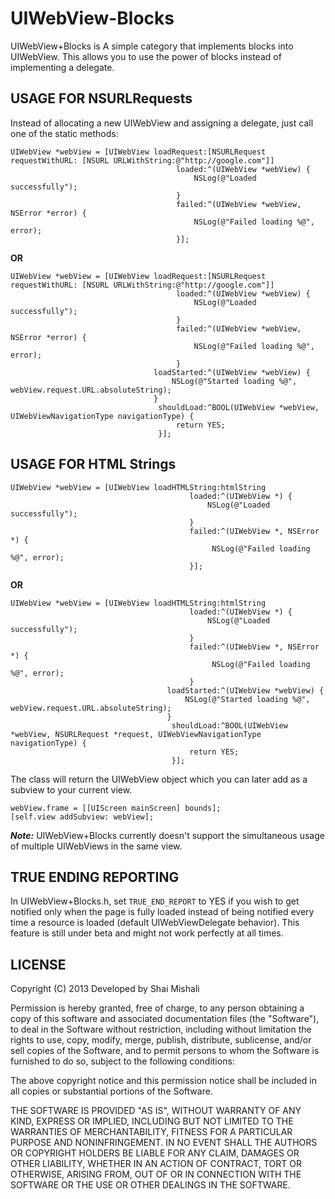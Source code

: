 UIWebView-Blocks
================

UIWebView+Blocks is A simple category that implements blocks into UIWebView.
This allows you to use the power of blocks instead of implementing a delegate.

USAGE FOR NSURLRequests
------

Instead of allocating a new UIWebView and assigning a delegate, just call one of the static methods:

```objc
UIWebView *webView = [UIWebView loadRequest:[NSURLRequest requestWithURL: [NSURL URLWithString:@"http://google.com"]]
                                     loaded:^(UIWebView *webView) {
                                         NSLog(@"Loaded successfully");
                                     }
                                     failed:^(UIWebView *webView, NSError *error) {
                                         NSLog(@"Failed loading %@", error);
                                     }];
```

**OR**

```objc
UIWebView *webView = [UIWebView loadRequest:[NSURLRequest requestWithURL: [NSURL URLWithString:@"http://google.com"]]
                                     loaded:^(UIWebView *webView) {
                                         NSLog(@"Loaded successfully");
                                     }
                                     failed:^(UIWebView *webView, NSError *error) {
                                         NSLog(@"Failed loading %@", error);
                                     }
                                loadStarted:^(UIWebView *webView) {
                                    NSLog(@"Started loading %@", webView.request.URL.absoluteString);
                                }
                                 shouldLoad:^BOOL(UIWebView *webView, UIWebViewNavigationType navigationType) {
                                     return YES;
                                 }];
```

USAGE FOR HTML Strings
-------

```objc
UIWebView *webView = [UIWebView loadHTMLString:htmlString
                                        loaded:^(UIWebView *) {
                                            NSLog(@"Loaded successfully");
                                        }
                                        failed:^(UIWebView *, NSError *) {
                                             NSLog(@"Failed loading %@", error);
                                        }];
```

**OR**

```objc
UIWebView *webView = [UIWebView loadHTMLString:htmlString
                                        loaded:^(UIWebView *) {
                                            NSLog(@"Loaded successfully");
                                        }
                                        failed:^(UIWebView *, NSError *) {
                                             NSLog(@"Failed loading %@", error);
                                        }
                                   loadStarted:^(UIWebView *webView) {
                                       NSLog(@"Started loading %@", webView.request.URL.absoluteString);
                                   }
                                    shouldLoad:^BOOL(UIWebView *webView, NSURLRequest *request, UIWebViewNavigationType navigationType) {
                                        return YES;
                                    }];
```


The class will return the UIWebView object which you can later add as a subview to your current view.

```objc
webView.frame = [[UIScreen mainScreen] bounds];
[self.view addSubview: webView];
```


***Note:*** UIWebView+Blocks currently doesn't support the simultaneous usage of multiple UIWebViews in the same view.

TRUE ENDING REPORTING
---------------------

In UIWebView+Blocks.h, set `TRUE_END_REPORT` to YES if you wish to get notified only when the page is fully loaded instead of being notified every time a resource is loaded (default UIWebViewDelegate behavior).
This feature is still under beta and might not work perfectly at all times.

LICENSE
-------------------

Copyright (C) 2013 Developed by Shai Mishali

Permission is hereby granted, free of charge, to any person obtaining a copy
of this software and associated documentation files (the "Software"), to deal
in the Software without restriction, including without limitation the rights
to use, copy, modify, merge, publish, distribute, sublicense, and/or sell
copies of the Software, and to permit persons to whom the Software is
furnished to do so, subject to the following conditions:

The above copyright notice and this permission notice shall be included in
all copies or substantial portions of the Software.

THE SOFTWARE IS PROVIDED "AS IS", WITHOUT WARRANTY OF ANY KIND, EXPRESS OR
IMPLIED, INCLUDING BUT NOT LIMITED TO THE WARRANTIES OF MERCHANTABILITY,
FITNESS FOR A PARTICULAR PURPOSE AND NONINFRINGEMENT. IN NO EVENT SHALL THE
AUTHORS OR COPYRIGHT HOLDERS BE LIABLE FOR ANY CLAIM, DAMAGES OR OTHER
LIABILITY, WHETHER IN AN ACTION OF CONTRACT, TORT OR OTHERWISE, ARISING FROM,
OUT OF OR IN CONNECTION WITH THE SOFTWARE OR THE USE OR OTHER DEALINGS IN
THE SOFTWARE.